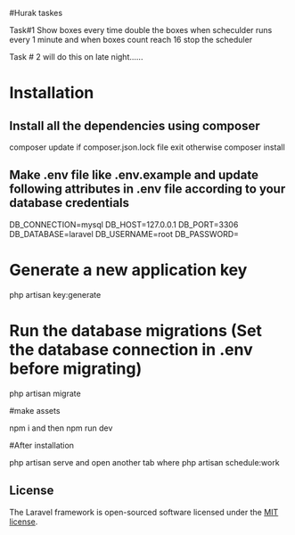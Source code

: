 #Hurak taskes

Task#1 Show boxes 
every time double the boxes when scheculder runs every 1 minute and when boxes count reach 16 stop the scheduler 

Task # 2
will do this on late night......


# Installation

## Install all the dependencies using composer
composer update if composer.json.lock file exit otherwise composer install 


## Make .env file like .env.example and update following attributes in .env file according to your database credentials
DB_CONNECTION=mysql
DB_HOST=127.0.0.1
DB_PORT=3306
DB_DATABASE=laravel
DB_USERNAME=root
DB_PASSWORD=



# Generate a new application key
php artisan key:generate

# Run the database migrations (Set the database connection in .env before migrating)
php artisan migrate

#make assets

npm i and then npm run dev

#After installation

php artisan serve and open another tab where php artisan schedule:work




## License

The Laravel framework is open-sourced software licensed under the [MIT license](https://opensource.org/licenses/MIT).
